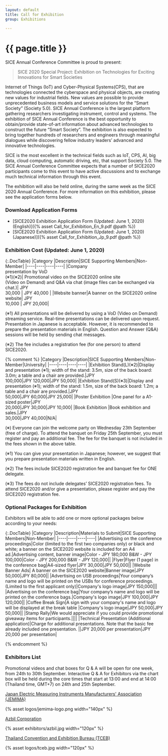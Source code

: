 ```yaml
---
layout: default
title: Call for Exhibition
group: Exhibitions

---
```


<!--<div class="alert alert-warning" role="alert">
    SICE2020 Special Project -Exhibition on Technologies for Exciting Innovations for Smart Societies- has been canceled since SICE2020 will be held ONLINE.
</div>-->

# {{ page.title }}

SICE Annual Conference Committee is proud to present:

> SICE 2020 Special Project: Exhibition on Technologies for Exciting Innovations for Smart Societies

Internet of Things (IoT) and Cyber-Physical Systems(CPS), that are technologies connected the cyberspace and physical objects, are creating new values for industrial fields. New values are possible to provide unprecedented business models and service solutions for the “Smart Society” (Society 5.0). SICE Annual Conference is the largest platform gathering researchers investigating instrument, control and systems. The exhibition of SICE Annual Conference is the best opportunity to obtain/provide state-of-art information about advanced technologies to construct the future “Smart Society”. The exhibition is also expected to bring together hundreds of researchers and engineers through meaningful dialogues while discovering fellow industry leaders’ advanced and innovative technologies.

SICE is the most excellent in the technical fields such as IoT, CPS, AI, big data, cloud computing, automatic driving, etc, that support Society 5.0. The SICE Annual Conference Committee expects that a number of SICE2020 participants come to this event to have active discussions and to exchange much technical information through this event.

The exhibition will also be held online, during the same week as the SICE 2020 Annual Conference. 
For more information on this exhibition, please see the application forms below. 


### Download Application Forms
- [SICE2020 Exhibition Application Form (Updated: June 1, 2020) (English)]({% asset Call_for_Exhibition_En_9.pdf @path %})
- [SICE2020 Exhibition Application Form (Updated: June 1, 2020) (Japanese)]({% asset Call_for_Exhibition_Jp_9.pdf @path %})

### Exhibition Cost (Updated: June 1, 2020)

{:.DocTable}
|Category           |Description|SICE Supporting Members|Non-Member|
|----|----|----|----|
|Company <br>presentation by VoD <br>(※1)(※2)| Promotional video on the SICE2020 online site <br>(Video on Demand) and Q&A via chat (image files can be exchanged via chat.)| JPY <br>30,000 | JPY 40,000 |
|Website banner|A banner on the SICE2020 online website| JPY <br>10,000 | JPY 20,000|

(※1) All presentations will be delivered by using a VoD (Video on Demand) streaming service. Real-time presentations can be delivered upon request. Presentation in Japanese is acceptable. However, it is recommended to prepare the presentation materials in English. Question and Answer (Q&A) sessions will be held by sending chat messages.

(※2) The fee includes a registration fee (for one person) to attend SICE2020.



{% comment %}
|Category           |Description|SICE Supporting Members|Non-Member|University|
|----|----|----|----|
|Exhibition Stand(L)(※2)|Display and presentation (※1); width of the stand: 3.5m, size of the back board: 3.0m; a table and a chair are provided.|JPY <br>100,000|JPY 120,000|JPY 50,000|
|Exhibition Stand(S)(※3)|Display and presentation (※1); width of the stand: 1.5m, size of the back board: 1.2m; a table and a chair are provided.|JPY <br>50,000|JPY 60,000|JPY 25,000|
|Poster Exhibition  |One panel for a A1-sized poster|JPY <br>20,000|JPY 30,000|JPY 10,000|
|Book Exhibition    |Book exhibition and sales.|JPY <br>30,000|JPY 40,000|N/A|


(※) Everyone can join the welcome party on Wednesday 23th September (free of charge). To attend the banquet on Friday 25th September, you must register and pay an additional fee. The fee for the banquet is not included in the fees shown in the above table.

(※1) You can give your presentation in Japanese; however, we suggest that you prepare presentation materials written
in English.

(※2) The fees include SICE2020 registration fee and banquet fee for ONE delegate.

(※3) The fees do not include delegates’ SICE2020 registration fees. To attend SICE2020 and/or give a
presentation, please register and pay the SICE2020 registration fee.

### Optional Packages for Exhibition

Exhibitors will be able to add one or more optional packages below according to your needs:

{:.DocTable}
|Category |Description|Materials to Submit|SICE Supporting Members|Non-Member|
|----|----|----|----|
|Advertising on the conference proceedings|Color (limited to the first two companies only) or black and white; a banner on the SICE2020 website is included for an A4 ad.|Advertising content, banner image|Color - JPY 180,000 B&W - JPY 100,000|Color - JPY 200,000 B&W - JPY 120,000||
|Flyer|Flyer (1 page) in the conference bag|A4-sized flyer|JPY 30,000|JPY 50,000||
|Website Banner Ads| A banner on the SICE2020 website|Banner image|JPY 50,000|JPY 80,000||
|Advertising on USB proceedings|Your company’s name and logo will be printed on the USBs for conference proceedings. (Limited to the first applicant only)|Company's logo image|JPY 150,000|||
|Advertising on the conference bag|Your company’s name and logo will be printed on the conference bags.|Company's logo image|JPY 100,000|JPY 120,000||
|Coffee Break Sign|A sign with your company's name and logo will be displayed at the break table |Company's logo image|JPY 50,000|JPY 50,000||
|Stamp Rally|We would appreciate if you could provide promotional giveaway items for participants.||||
|Technical Presentation (Additional application)|Charge for additional presentations. Note that the basic fee already included one presentation. ||JPY 20,000 per presentation|JPY 20,000 per presentation| 

{% endcomment %}

### Exhibitors List

Promotional videos and chat boxes for Q & A will be open for one week, from 24th to 30th September. Interactive Q & A for Exhibitors via the chart box will be held during the core times that start at 13:00 and end at 14:00 (Thailand time, GMT+7) on 24th and 25th September.


[Japan Electric Measuring Instruments Manufacturers' Association (JEMIMA)](https://www.jemima.or.jp/en/index.html)

{% asset logos/jemima-logo.png width="140px" %}

[Azbil Corporation](https://www.azbil.com/)

{% asset exhibitors/azbil.jpg width="120px" %}

[Thailand Convention and Exhibition Bureau (TCEB)](https://www.businesseventsthailand.com/en)

{% asset logos/tceb.jpg width="120px" %}

<br><br>